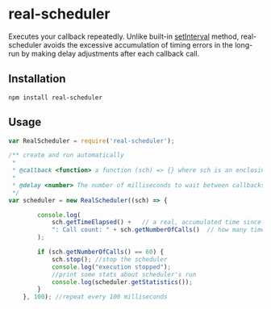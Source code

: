 real-scheduler
==================

Executes your callback repeatedly. Unlike built-in [setInterval](https://nodejs.org/api/timers.html#timers_setinterval_callback_delay_args) method, real-scheduler avoids the excessive accumulation of timing errors in the long-run by making delay adjustments after each callback call.

Installation
------------

`npm install real-scheduler`

Usage
-----

```javascript
var RealScheduler = require('real-scheduler');

/** create and run automatically
 *
 * @callback <function> a function (sch) => {} where sch is an enclosing scheduler instance
 *
 * @delay <number> The number of milliseconds to wait between callbacks
 */
var scheduler = new RealScheduler((sch) => {

        console.log(
            sch.getTimeElapsed() +   // a real, accumulated time since the scheduler start
            ": Call count: " + sch.getNumberOfCalls()  // how many times this callback was called since the scheduler's start
        );

        if (sch.getNumberOfCalls() == 60) {
            sch.stop(); //stop the scheduler
            console.log("execution stopped");
            //print some stats about scheduler's run
            console.log(scheduler.getStatistics());
        }
    }, 100); //repeat every 100 milliseconds

```

